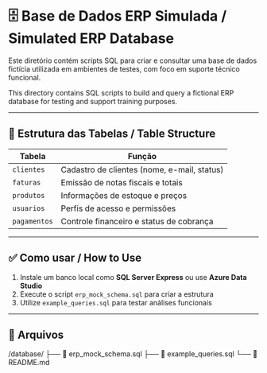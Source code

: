 # 🗄️ Base de Dados ERP Simulada / Simulated ERP Database

Este diretório contém scripts SQL para criar e consultar uma base de dados fictícia utilizada em ambientes de testes, com foco em suporte técnico funcional.

This directory contains SQL scripts to build and query a fictional ERP database for testing and support training purposes.

---

## 🧱 Estrutura das Tabelas / Table Structure

| Tabela        | Função                                     |
|---------------|--------------------------------------------|
| `clientes`    | Cadastro de clientes (nome, e-mail, status) |
| `faturas`     | Emissão de notas fiscais e totais           |
| `produtos`    | Informações de estoque e preços             |
| `usuarios`    | Perfis de acesso e permissões               |
| `pagamentos`  | Controle financeiro e status de cobrança    |

---

## ✅ Como usar / How to Use

1. Instale um banco local como **SQL Server Express** ou use **Azure Data Studio**
2. Execute o script `erp_mock_schema.sql` para criar a estrutura
3. Utilize `example_queries.sql` para testar análises funcionais

---

## 📁 Arquivos

/database/ ├── 📄 erp_mock_schema.sql ├── 📄 example_queries.sql └── 📄 README.md
